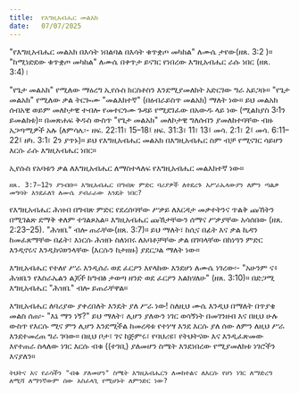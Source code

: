 ```yaml
---
title:  የእግዚአብሔር መልአክ
date:   07/07/2025
---
```


"የእግዚአብሔር መልአክ በእሳት ነበልባል በእሳት ቁጥቋጦ መካከል" ለሙሴ ታየው(ዘጸ. 3:2 )። "ከሚነድደው ቁጥቋጦ መካከል" ለሙሴ በቀጥታ ይናገር የነበረው እግዚአብሔር ራሱ ነበር (ዘጸ. 3:4)।

"የጌታ መልአክ" የሚለው ማዕረግ ኢየሱስ ክርስቶስን እንደሚያመለክት አድርገው ግራ አይጋቡ። "የጌታ መልአክ" የሚለው ቃል ትርጐሙ "መልእክተኛ" (በዕብራይስጥ መልአክ) ማለት ነው። ይህ መልአክ ሰብአዊ ወይም መለኮታዊ ተብሎ የመተርጎሙ ጉዳይ የሚደገፈው በአውዱ ላይ ነው (ሚልክያስ 3፡1ን ይመልከቱ)። በመጽሐፍ ቅዱስ ውስጥ "የጌታ መልአክ" መለኮታዊ ግለሰብን ያመለከተባቸው ብዙ አጋጣሚዎች አሉ (ለምሳሌ፡- ዘፍ. 22:11፣ 15–18፤ ዘፍ. 31:3፣ 11፣ 13፤ መሳ. 2:1፣ 2፤ መሳ. 6:11–22፤ ዘካ. 3:1፣ 2ን ያጥኑ)። ይህ የእግዚአብሔር መልአክ በእግዚአብሔር ስም ብቻ የሚናገር ሳይሆን እርሱ ራሱ እግዚአብሔር ነበር።

ኢየሱስ የአባቱን ቃል ለእግዚአብሔር ለማስተላለፍ የእግዚአብሔር መልእክተኛ ነው።

`ዘጸ. 3:7–12ን ያንብቡ። እግዚአብሔር በግብጽ ምድር ባሪያዎች ለተደረጉ እሥራኤላውያን ለምን ጣልቃ መግባት እንደፈለገ ለሙሴ ያብራራው እንዴት ነበር?`

የእግዚአብሔር ሕዝብ በግብጽ ምድር የደረሰባቸው ሥቃይ ለእርዳታ መቃተትንና ጥልቅ ጩኸትን በሚገልጽ ደማቅ ቀለም ተገልጾአል። እግዚአብሔር ጩኸታቸውን ሰማና ሥቃያቸው አሳሰበው (ዘጸ. 2:23–25). "ሕዝቤ" ብሎ ጠራቸው(ዘጸ. 3:7)። ይህ ማለት፣ ከሲና በፊት እና ቃል ኪዳን ከመፈጸማቸው በፊት፣ እነርሱ ሕዝቡ ስለነበሩ ለአባቶቻቸው ቃል በገባላቸው በከነዓን ምድር እንዲኖሩና እንዲከናወንላቸው (እርሱን ከታዘዙ) ያደርጋል ማለት ነው።

እግዚአብሔር የተለየ ሥራ እንዲሰራ ወደ ፈርዖን እየላከው እንደሆነ ለሙሴ ነገረው፡- "አሁንም ና፥ ሕዝቤን የእስራኤልን ልጆች ከግብፅ ታወጣ ዘንድ ወደ ፈርዖን እልክሃለሁ" (ዘጸ. 3:10)። በድጋሚ እግዚአብሔር "ሕዝቤ" ብሎ ይጠራቸዋል።

እግዚአብሔር ለባሪያው ያቀረበለት እንዴት ያለ ሥራ ነው! ስለዚህ ሙሴ እንዲህ በማለት በጥያቄ መልስ ሰጠ፡- "እኔ ማን ነኝ?" ይህ ማለት፣ ሊሆን ያለውን ነገር ወሳኝነት በመገንዘብ እና በዚህ ሁሉ ውስጥ የእርሱ ሚና ምን ሊሆን እንደሚችል ከመረዳቱ የተነሣ እንደ እርሱ ያለ ሰው ለምን ለዚህ ሥራ እንደተመረጠ ግራ ገባው። በዚህ ቦታ፣ ገና ከጅምሩ፣ የባህሪዩ፣ የትህትናው እና እንዲፈጽመው እየተጠራ ስላለው ነገር እርሱ ብቁ ((ተገቢ) ያለመሆን ስሜት እንደነበረው የሚያመለክቱ ነገሮችን እናያለን።

`ትህትና እና የራሳችን "ብቁ ያለመሆን" ስሜት እግዚአብሔርን ለመከተልና ለእርሱ የሆነ ነገር ለማድረግ ለሚሻ ለማንኛውም ሰው አስፈላጊ የሚሆኑት ለምንድር ነው?`